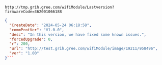 `http://tmp.grih.gree.com/wifiModule/Lastversion?firmwareCode=362001066188`

```json
{
  "CreateDate": "2024-05-24 06:18:58",
  "commProtVer": "V1.0.0",
  "desc": "In this version, we have fixed some known issues.",
  "forcedUpgrade": 0,
  "r": 200,
  "url": "http://test.grih.gree.com/wifiModule/image/19211/958496",
  "ver": "1.00"
}```